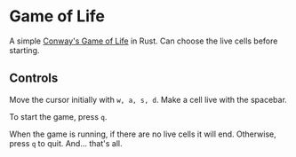 Game of Life
============

A simple [Conway's Game of Life](https://en.wikipedia.org/wiki/Conway's_Game_of_Life) in Rust. Can choose the live cells before starting.

## Controls

Move the cursor initially with `w, a, s, d`. Make a cell live with the spacebar.

To start the game, press `q`.

When the game is running, if there are no live cells it will end. Otherwise, press `q` to quit. And... that's all.

